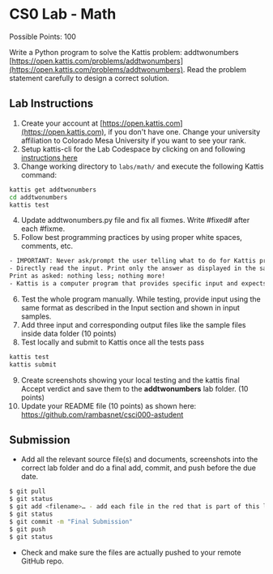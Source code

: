 # CS0 Lab - Math

Possible Points: 100

Write a Python program to solve the Kattis problem: addtwonumbers [https://open.kattis.com/problems/addtwonumbers](https://open.kattis.com/problems/addtwonumbers). Read the problem statement carefully to design a correct solution.

## Lab Instructions

1. Create your account at [https://open.kattis.com](https://open.kattis.com), if you don't have one. Change your university affiliation to Colorado Mesa University if you want to see your rank.
2. Setup kattis-cli for the Lab Codespace by clicking on and following [instructions here](https://coloradomesa365-my.sharepoint.com/:w:/g/personal/rbasnet_coloradomesa_edu/ESYiqurabGZJrIKmpCT4FnEBcw25QfcGjk_HK5PnRYbveA?e=XWfHQK)
3. Change working directory to `labs/math/` and execute the following Kattis command:

```bash
kattis get addtwonumbers
cd addtwonumbers
kattis test
```

4. Update addtwonumbers.py file and fix all fixmes. Write #fixed# after each #fixme.
5. Follow best programming practices by using proper white spaces, comments, etc.

```txt
- IMPORTANT: Never ask/prompt the user telling what to do for Kattis problems. Kattis knows what to enter. 
- Directly read the input. Print only the answer as displayed in the sample output. 
Print as asked: nothing less; nothing more!
- Kattis is a computer program that provides specific input and expects exact output – to a space to give the correct verdict.
```

6. Test the whole program manually. While testing, provide input using the same format as described in the Input section and shown in input samples.
7. Add three input and corresponding output files like the sample files inside data folder (10 points)
8. Test locally and submit to Kattis once all the tests pass

```bash
kattis test
kattis submit
```

9. Create screenshots showing your local testing and the kattis final Accept verdict and save them to the **addtwonumbers** lab folder. (10 points)
10. Update your README file (10 points) as shown here: https://github.com/rambasnet/csci000-astudent

## Submission

- Add all the relevant source file(s) and documents, screenshots into the correct lab folder and do a final add, commit, and push before the due date.

```bash
$ git pull
$ git status
$ git add <filename>… - add each file in the red that is part of this lab
$ git status
$ git commit -m "Final Submission"
$ git push
$ git status
```
- Check and make sure the files are actually pushed to your remote GitHub repo.

